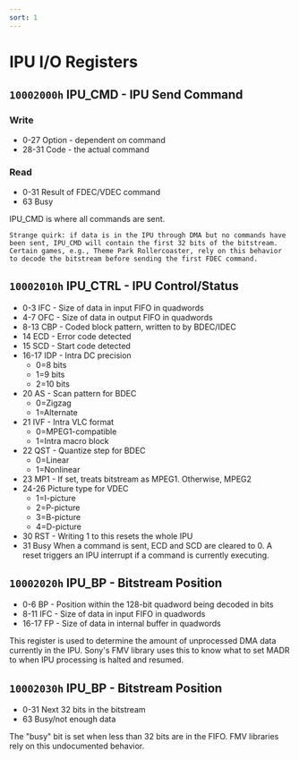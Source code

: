 ```yaml
---
sort: 1
---
```


# IPU I/O Registers

## `10002000h` IPU_CMD - IPU Send Command
### Write
- 0-27  Option - dependent on command
- 28-31 Code - the actual command
  
### Read
- 0-31  Result of FDEC/VDEC command
- 63    Busy

IPU_CMD is where all commands are sent.

```note
Strange quirk: if data is in the IPU through DMA but no commands have been sent, IPU_CMD will contain the first 32 bits of the bitstream. Certain games, e.g., Theme Park Rollercoaster, rely on this behavior to decode the bitstream before sending the first FDEC command.
```

## `10002010h` IPU_CTRL - IPU Control/Status
- 0-3   IFC - Size of data in input FIFO in quadwords
- 4-7   OFC - Size of data in output FIFO in quadwords
- 8-13  CBP - Coded block pattern, written to by BDEC/IDEC
- 14    ECD - Error code detected
- 15    SCD - Start code detected
- 16-17 IDP - Intra DC precision
  + 0=8 bits
  + 1=9 bits
  + 2=10 bits
- 20    AS - Scan pattern for BDEC
  + 0=Zigzag
  + 1=Alternate
- 21    IVF - Intra VLC format
  + 0=MPEG1-compatible
  + 1=Intra macro block
- 22    QST - Quantize step for BDEC
  + 0=Linear
  + 1=Nonlinear
- 23    MP1 - If set, treats bitstream as MPEG1. Otherwise, MPEG2
- 24-26 Picture type for VDEC
  + 1=I-picture
  + 2=P-picture
  + 3=B-picture
  + 4=D-picture
- 30    RST - Writing 1 to this resets the whole IPU
- 31    Busy
When a command is sent, ECD and SCD are cleared to 0. A reset triggers an IPU interrupt if a command is currently executing.

## `10002020h` IPU_BP - Bitstream Position
- 0-6   BP - Position within the 128-bit quadword being decoded in bits
- 8-11  IFC - Size of data in input FIFO in quadwords
- 16-17 FP - Size of data in internal buffer in quadwords

This register is used to determine the amount of unprocessed DMA data currently in the IPU. Sony's FMV library uses this to know what to set MADR to when IPU processing is halted and resumed.

## `10002030h` IPU_BP - Bitstream Position
- 0-31  Next 32 bits in the bitstream
- 63    Busy/not enough data

The "busy" bit is set when less than 32 bits are in the FIFO. FMV libraries rely on this undocumented behavior.
